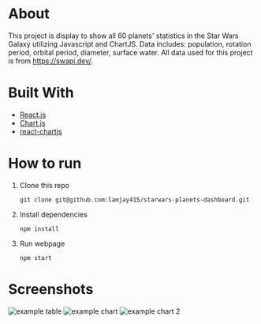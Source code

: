 # About

This project is display to show all 60 planets' statistics in the Star Wars Galaxy utilizing Javascript and ChartJS. 
Data includes: population, rotation period, orbital period, diameter, surface water. All data used for this project is from https://swapi.dev/. 

# Built With

+ [React.js](https://reactjs.org/)
+ [Chart.js](https://chartjs.org/)
+ [react-chartjs](https://www.npmjs.com/package/react-chartjs-2)

# How to run 
1. Clone this repo
    ``` 
    git clone git@github.com:lamjay415/starwars-planets-dashboard.git
    ```
2. Install dependencies
    ```
    npm install
    ```
3. Run webpage 
    ```
    npm start
    ```
# Screenshots 

![example table](https://i.gyazo.com/eb1f5ff3c628778d1a8aa8c10c80c41a.png)
![example chart](https://i.gyazo.com/e05a7490699028ecf1c13ae0d16d36c6.png)
![example chart 2](https://i.gyazo.com/f95858a8d253068963f6d8562f15c795.png)

